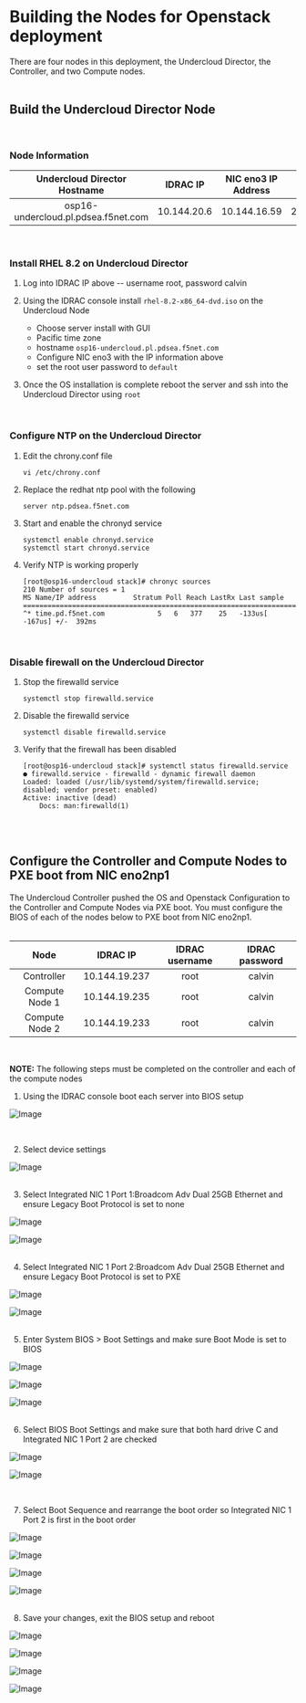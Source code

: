 # Building the Nodes for Openstack deployment  

There are four nodes in this deployment, the Undercloud Director, the Controller, and two Compute nodes.  
<br/>  

## Build the Undercloud Director Node  

<br/>  

### Node Information  
  
| **Undercloud Director Hostname**    | **IDRAC IP**  |**NIC eno3 IP Address**  |  **Netmask**   | **Gateway**   | **DNS**                |  
| :---------------------:             | :----------:  | :----------:            |  :----------:  | :----------:  | :----------:           |  
| osp16-undercloud.pl.pdsea.f5net.com | 10.144.20.6   | 10.144.16.59            |  255.255.240.0 | 10.144.31.254 | 10.144.31.146, 8.8.8.8 |  

<br/>  

### Install RHEL 8.2 on Undercloud Director  

1. Log into IDRAC IP above -- username root, password calvin  

2.  Using the IDRAC console install `rhel-8.2-x86_64-dvd.iso` on the Undercloud Node  

    - Choose server install with GUI
    - Pacific time zone  
    - hostname `osp16-undercloud.pl.pdsea.f5net.com`  
    - Configure NIC eno3 with the IP information above  
    - set the root user password to `default`  

3. Once the OS installation is complete reboot the server and ssh into the Undercloud Director using `root`
<br/>  

### Configure NTP on the Undercloud Director

1.  Edit the chrony.conf file 
    ```
    vi /etc/chrony.conf
    ```  

2. Replace the redhat ntp pool with the following  
    ```
    server ntp.pdsea.f5net.com
    ```  

3. Start and enable the chronyd service  
    ```
    systemctl enable chronyd.service
    systemctl start chronyd.service
    ```  

4. Verify NTP is working properly  
    ```
    [root@osp16-undercloud stack]# chronyc sources
    210 Number of sources = 1
    MS Name/IP address         Stratum Poll Reach LastRx Last sample
    ===============================================================================
    ^* time.pd.f5net.com             5   6   377    25   -133us[ -167us] +/-  392ms
    ```  
<br/>  

### Disable firewall on the Undercloud Director

1. Stop the firewalld service  
    ```
    systemctl stop firewalld.service
    ```  

2.  Disable the firewalld service  
    ```
    systemctl disable firewalld.service
    ```  

3.  Verify that the firewall has been disabled  
    ```
    [root@osp16-undercloud stack]# systemctl status firewalld.service
    ● firewalld.service - firewalld - dynamic firewall daemon
    Loaded: loaded (/usr/lib/systemd/system/firewalld.service; disabled; vendor preset: enabled)
    Active: inactive (dead)
        Docs: man:firewalld(1)
    ```  
<br/>  
<br/>  

## Configure the Controller and Compute Nodes to PXE boot from NIC eno2np1  

The Undercloud Controller pushed the OS and Openstack Configuration to the Controller and Compute Nodes via PXE boot.  You must configure the BIOS of each of the nodes below to PXE boot from NIC eno2np1.  
<br/>  


| **Node**       | **IDRAC IP**    |**IDRAC username**  |  **IDRAC password**   |
| :---------:    | :----------:    | :----------:        |  :----------:        |  
| Controller     | 10.144.19.237   | root                | calvin               |  
| Compute Node 1 | 10.144.19.235   | root                | calvin               |
| Compute Node 2 | 10.144.19.233   | root                | calvin               |  

<br/> 

__NOTE:__ The following steps must be completed on the controller and each of the compute nodes  

1. Using the IDRAC console boot each server into BIOS setup  

![Image](https://github.com/grmarxer/Openstack/blob/master/VCP_2.x_Build_Instructions/illustrations/idrac-boot-bios-setup.png)  

<br/> 

2. Select device settings  

![Image](https://github.com/grmarxer/Openstack/blob/master/VCP_2.x_Build_Instructions/illustrations/device-settings.png)  
<br/> 

3. Select Integrated NIC 1 Port 1:Broadcom Adv Dual 25GB Ethernet and ensure Legacy Boot Protocol is set to none  

![Image](https://github.com/grmarxer/Openstack/blob/master/VCP_2.x_Build_Instructions/illustrations/nic1-port1.png)  

![Image](https://github.com/grmarxer/Openstack/blob/master/VCP_2.x_Build_Instructions/illustrations/nic1-port1-pxe-none.png)  
<br/> 

4. Select Integrated NIC 1 Port 2:Broadcom Adv Dual 25GB Ethernet and ensure Legacy Boot Protocol is set to PXE  

![Image](https://github.com/grmarxer/Openstack/blob/master/VCP_2.x_Build_Instructions/illustrations/nic1-port2.png)

![Image](https://github.com/grmarxer/Openstack/blob/master/VCP_2.x_Build_Instructions/illustrations/nic1-port2-pxe-on.png)  
<br/> 

5. Enter System BIOS > Boot Settings and make sure Boot Mode is set to BIOS  

![Image](https://github.com/grmarxer/Openstack/blob/master/VCP_2.x_Build_Instructions/illustrations/system-bios.png)  

![Image](https://github.com/grmarxer/Openstack/blob/master/VCP_2.x_Build_Instructions/illustrations/boot-settings.png)  

![Image](https://github.com/grmarxer/Openstack/blob/master/VCP_2.x_Build_Instructions/illustrations/boot-settings-BIOS.png)  
<br/> 

6. Select BIOS Boot Settings and make sure that both hard drive C and Integrated NIC 1 Port 2 are checked  

![Image](https://github.com/grmarxer/Openstack/blob/master/VCP_2.x_Build_Instructions/illustrations/bios-boot-settings.png)  

![Image](https://github.com/grmarxer/Openstack/blob/master/VCP_2.x_Build_Instructions/illustrations/bios-boot-settings-enable-hdc-nic1p2.png)

<br/> 

7.  Select Boot Sequence and rearrange the boot order so Integrated NIC 1 Port 2 is first in the boot order  

![Image](https://github.com/grmarxer/Openstack/blob/master/VCP_2.x_Build_Instructions/illustrations/boot-sequence-rearrange-1.png) 
 
![Image](https://github.com/grmarxer/Openstack/blob/master/VCP_2.x_Build_Instructions/illustrations/boot-sequence-rearrange-2a.png) 

![Image](https://github.com/grmarxer/Openstack/blob/master/VCP_2.x_Build_Instructions/illustrations/boot-sequence-rearrange-3.png)  

![Image](https://github.com/grmarxer/Openstack/blob/master/VCP_2.x_Build_Instructions/illustrations/boot-sequence-rearrange-4.png)  
<br/> 

8.  Save your changes, exit the BIOS setup and reboot  

![Image](https://github.com/grmarxer/Openstack/blob/master/VCP_2.x_Build_Instructions/illustrations/exit-bios-1.png)  

![Image](https://github.com/grmarxer/Openstack/blob/master/VCP_2.x_Build_Instructions/illustrations/exit-bios-2.png)  

![Image](https://github.com/grmarxer/Openstack/blob/master/VCP_2.x_Build_Instructions/illustrations/exit-bios-3.png)  

![Image](https://github.com/grmarxer/Openstack/blob/master/VCP_2.x_Build_Instructions/illustrations/exit-bios-4.png)    